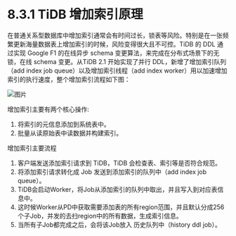 # 8.3.1 TiDB 增加索引原理

在普通关系型数据库中增加索引通常会有时间过长，锁表等风险。特别是在一张频繁更新海量数据表上增加索引的时候，风险变得很大且不可控。TiDB 的 DDL 通过实现 Google F1 的在线异步 schema 变更算法，来完成在分布式场景下的无锁，在线 schema 变更。从TiDB 2.1 开始实现了并行 DDL，新增了增加索引队列（add index job queue）以及增加索引线程（add index worker）用以加速增加索引的执行速度，整个增加索引流程如下图：


![图片](https://uploader.shimo.im/f/gniP9JygA9AG4NHH.png!thumbnail)


增加索引主要有两个核心操作:

  1. 将索引的元信息添加到系统表中。
  2. 批量从读原始表中读数据并构建索引。

增加索引主要流程

  1. 客户端发送添加索引请求到 TiDB，TiDB 会检查表、索引等是否符合规范。
  2. 将添加索引请求转化成 Job 发送到添加索引的队列中（add index job queue）。
  3. TiDB会启动Worker，将Job从添加索引的队列中取出，并且写入到对应表信息中。
  4. 这时候Worker从PD中获取需要添加表的所有region范围，并且默认分成256个子Job，并发的去扫region中的所有数据，生成索引信息。
  5. 当所有子Job都完成之后，会将该Job放入 历史队列中（history ddl job）。 
